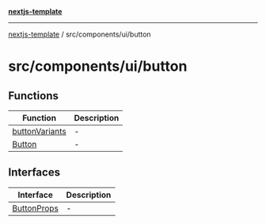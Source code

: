 [**nextjs-template**](README.md)

---

[nextjs-template](README.md) / src/components/ui/button

# src/components/ui/button

## Functions

| Function                                                              | Description |
| --------------------------------------------------------------------- | ----------- |
| [buttonVariants](src.components.ui.button.Function.buttonVariants.md) | -           |
| [Button](src.components.ui.button.Function.Button.md)                 | -           |

## Interfaces

| Interface                                                        | Description |
| ---------------------------------------------------------------- | ----------- |
| [ButtonProps](src.components.ui.button.Interface.ButtonProps.md) | -           |
